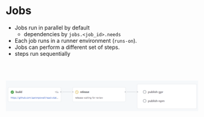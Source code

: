 <!-- .slide: class="with-code" -->
# Jobs


* Jobs run in parallel by default
  * dependencies by `jobs.<job_id>.needs`
* Each job runs in a runner environment (`runs-on`).
* Jobs can perform a different set of steps.
* steps run sequentially

<br/>
<br/>

![mt-50 center](../../assets/images/job_graph.png)
